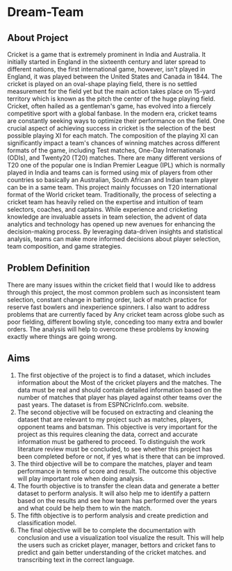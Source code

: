 # Dream-Team

## About Project


Cricket is a game that is extremely prominent in India and Australia. It initially started in 
England in the sixteenth century and later spread to different nations, the first international 
game, however, isn't played in England, it was played between the United States and Canada 
in 1844. The cricket is played on an oval-shape playing field, there is no settled measurement 
for the field yet but the main action takes place on 15-yard territory which is known as the pitch 
the center of the huge playing field. 
Cricket, often hailed as a gentleman's game, has evolved into a fiercely competitive sport with 
a global fanbase. In the modern era, cricket teams are constantly seeking ways to optimize their 
performance on the field. One crucial aspect of achieving success in cricket is the selection of 
the best possible playing XI for each match. The composition of the playing XI can significantly 
impact a team's chances of winning matches across different formats of the game, including 
Test matches, One-Day Internationals (ODIs), and Twenty20 (T20) matches. 
There are many different versions of T20 one of the popular one is Indian Premier League (IPL) 
which is normally played in India and teams can is formed using mix of players from other 
countries so basically an Australian, South African and Indian team player can be in a same 
team. This project mainly focusses on T20 international format of the World cricket team. 
Traditionally, the process of selecting a cricket team has heavily relied on the expertise and 
intuition of team selectors, coaches, and captains. While experience and cricketing knowledge 
are invaluable assets in team selection, the advent of data analytics and technology has opened 
up new avenues for enhancing the decision-making process. By leveraging data-driven insights 
and statistical analysis, teams can make more informed decisions about player selection, team 
composition, and game strategies.


## Problem Definition 



There are many issues within the cricket field that I would like to address through this project, 
the most common problem such as inconsistent team selection, constant change in batting 
order, lack of match practice for reserve fast bowlers and inexperience spinners. I also want to 
address problems that are currently faced by Any cricket team across globe such as poor 
fielding, different bowling style, conceding too many extra and bowler orders. The analysis 
will help to overcome these problems by knowing exactly where things are going wrong. 



## Aims 
1. The first objective of the project is to find a dataset, which includes information about the 
Most of the cricket players and the matches. The data must be real and should contain 
detailed information based on the number of matches that player has played against other 
teams over the past years. The dataset is from ESPNCricInfo.com. website. 
2. The second objective will be focused on extracting and cleaning the dataset that are relevant 
to my project such as matches, players, opponent teams and batsman. This objective is very 
important for the project as this requires cleaning the data, correct and accurate information 
must be gathered to proceed. To distinguish the work literature review must be concluded, 
to see whether this project has been completed before or not, if yes what is there that can 
be improved. 
3. The third objective will be to compare the matches, player and team performance in terms 
of score and result. The outcome this objective will play important role when doing 
analysis. 
4. The fourth objective is to transfer the clean data and generate a better dataset to perform 
analysis. It will also help me to identify a pattern based on the results and see how team has 
performed over the years and what could be help them to win the match. 
5. The fifth objective is to perform analysis and create prediction and classification model. 
6. The final objective will be to complete the documentation with conclusion and use a 
visualization tool visualize the result. This will help the users such as cricket player, 
manager, bettors and cricket fans to predict and gain better understanding of the cricket 
matches. and transcribing text in the correct language.

